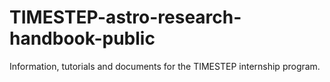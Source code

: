 # TIMESTEP-astro-research-handbook-public
Information, tutorials and documents for the TIMESTEP internship program.
